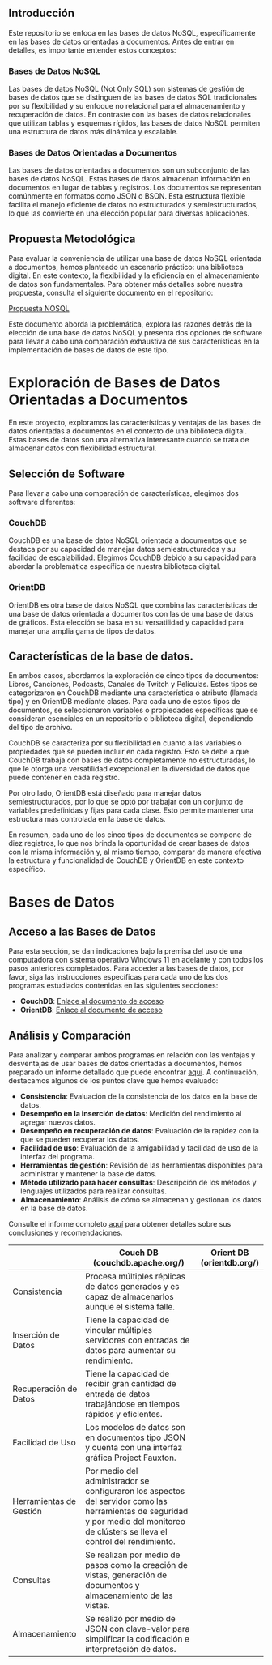 
## Introducción

Este repositorio se enfoca en las bases de datos NoSQL, específicamente en las bases de datos orientadas a documentos. Antes de entrar en detalles, es importante entender estos conceptos:

### Bases de Datos NoSQL

Las bases de datos NoSQL (Not Only SQL) son sistemas de gestión de bases de datos que se distinguen de las bases de datos SQL tradicionales por su flexibilidad y su enfoque no relacional para el almacenamiento y recuperación de datos. En contraste con las bases de datos relacionales que utilizan tablas y esquemas rígidos, las bases de datos NoSQL permiten una estructura de datos más dinámica y escalable.

### Bases de Datos Orientadas a Documentos

Las bases de datos orientadas a documentos son un subconjunto de las bases de datos NoSQL. Estas bases de datos almacenan información en documentos en lugar de tablas y registros. Los documentos se representan comúnmente en formatos como JSON o BSON. Esta estructura flexible facilita el manejo eficiente de datos no estructurados y semiestructurados, lo que las convierte en una elección popular para diversas aplicaciones.

## Propuesta Metodológica

Para evaluar la conveniencia de utilizar una base de datos NoSQL orientada a documentos, hemos planteado un escenario práctico: una biblioteca digital. En este contexto, la flexibilidad y la eficiencia en el almacenamiento de datos son fundamentales. Para obtener más detalles sobre nuestra propuesta, consulta el siguiente documento en el repositorio:

[Propuesta NOSQL](PropuestaNOSQL.pdf)

Este documento aborda la problemática, explora las razones detrás de la elección de una base de datos NoSQL y presenta dos opciones de software para llevar a cabo una comparación exhaustiva de sus características en la implementación de bases de datos de este tipo.


# Exploración de Bases de Datos Orientadas a Documentos

En este proyecto, exploramos las características y ventajas de las bases de datos orientadas a documentos en el contexto de una biblioteca digital. Estas bases de datos son una alternativa interesante cuando se trata de almacenar datos con flexibilidad estructural.

## Selección de Software

Para llevar a cabo una comparación de características, elegimos dos software diferentes:

### CouchDB

CouchDB es una base de datos NoSQL orientada a documentos que se destaca por su capacidad de manejar datos semiestructurados y su facilidad de escalabilidad. Elegimos CouchDB debido a su capacidad para abordar la problemática específica de nuestra biblioteca digital.

### OrientDB

OrientDB es otra base de datos NoSQL que combina las características de una base de datos orientada a documentos con las de una base de datos de gráficos. Esta elección se basa en su versatilidad y capacidad para manejar una amplia gama de tipos de datos.

## Características de la base de datos.

En ambos casos, abordamos la exploración de cinco tipos de documentos: Libros, Canciones, Podcasts, Canales de Twitch y Películas. Estos tipos se categorizaron en CouchDB mediante una característica o atributo (llamada tipo) y en OrientDB mediante clases. Para cada uno de estos tipos de documentos, se seleccionaron variables o propiedades específicas que se consideran esenciales en un repositorio o biblioteca digital, dependiendo del tipo de archivo.

CouchDB se caracteriza por su flexibilidad en cuanto a las variables o propiedades que se pueden incluir en cada registro. Esto se debe a que CouchDB trabaja con bases de datos completamente no estructuradas, lo que le otorga una versatilidad excepcional en la diversidad de datos que puede contener en cada registro.

Por otro lado, OrientDB está diseñado para manejar datos semiestructurados, por lo que se optó por trabajar con un conjunto de variables predefinidas y fijas para cada clase. Esto permite mantener una estructura más controlada en la base de datos.

En resumen, cada uno de los cinco tipos de documentos se compone de diez registros, lo que nos brinda la oportunidad de crear bases de datos con la misma información y, al mismo tiempo, comparar de manera efectiva la estructura y funcionalidad de CouchDB y OrientDB en este contexto específico.
# Bases de Datos

## Acceso a las Bases de Datos

Para esta sección, se dan indicaciones bajo la premisa del  uso de una computadora con sistema operativo Windows 11 en adelante y con todos los pasos anteriores completados. Para acceder a las bases de datos, por favor, siga las instrucciones específicas para cada uno de los dos programas estudiados contenidas en las siguientes secciones:

- **CouchDB**: [Enlace al documento de acceso](CouchDB.md)
- **OrientDB**: [Enlace al documento de acceso](orient.md)

## Análisis y Comparación

Para analizar y comparar ambos programas en relación con las ventajas y desventajas de usar bases de datos orientadas a documentos, hemos preparado un informe detallado que puede encontrar [aquí](#enlace-a-documento-de-analisis). A continuación, destacamos algunos de los puntos clave que hemos evaluado:

- **Consistencia**: Evaluación de la consistencia de los datos en la base de datos.
- **Desempeño en la inserción de datos**: Medición del rendimiento al agregar nuevos datos.
- **Desempeño en recuperación de datos**: Evaluación de la rapidez con la que se pueden recuperar los datos.
- **Facilidad de uso**: Evaluación de la amigabilidad y facilidad de uso de la interfaz del programa.
- **Herramientas de gestión**: Revisión de las herramientas disponibles para administrar y mantener la base de datos.
- **Método utilizado para hacer consultas**: Descripción de los métodos y lenguajes utilizados para realizar consultas.
- **Almacenamiento**: Análisis de cómo se almacenan y gestionan los datos en la base de datos.

Consulte el informe completo [aquí](#enlace-a-documento-de-analisis) para obtener detalles sobre sus conclusiones y recomendaciones.

|                |Couch DB (couchdb.apache.org/) | Orient DB (orientdb.org/) |
| -------------  | -------------                 | -------------             |
|   Consistencia             |  Procesa múltiples réplicas de datos generados y es capaz de almacenarlos aunque el sistema falle.                             |                           |
|  Inserción de Datos              | Tiene la capacidad de vincular múltiples servidores con entradas de datos para aumentar su rendimiento.                               |                           |
| Recuperación de Datos               | Tiene la capacidad de recibir gran cantidad de entrada de datos trabajándose en tiempos rápidos y eficientes.                              |                           |
| Facilidad de Uso               | Los modelos de datos son en documentos tipo JSON y cuenta con una interfaz gráfica Project Fauxton.                               |                           |
| Herramientas de Gestión               | Por medio del administrador se configuraron los aspectos del servidor como las herramientas de seguridad y por medio del monitoreo de clústers se lleva el control del rendimiento.                                |                           |
| Consultas               | Se realizan por medio de pasos como la creación de vistas, generación de documentos y almacenamiento de las vistas.                              |                           |
| Almacenamiento               | Se realizó por medio de JSON con clave-valor para simplificar la codificación e interpretación de datos.                              |                           |
